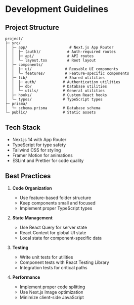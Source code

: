 # Development Guidelines

## Project Structure
```
project/
├─ src/
│  ├─ app/                   # Next.js App Router
│  │  ├─ (auth)/            # Auth-required routes
│  │  ├─ api/               # API routes
│  │  └─ layout.tsx         # Root layout
│  ├─ components/
│  │  ├─ ui/               # Reusable UI components
│  │  └─ features/         # Feature-specific components
│  ├─ lib/                 # Shared utilities
│  │  ├─ auth/            # Authentication utilities
│  │  ├─ db/              # Database utilities
│  │  └─ utils/           # General utilities
│  ├─ hooks/              # Custom React hooks
│  └─ types/              # TypeScript types
├─ prisma/
│  └─ schema.prisma       # Database schema
└─ public/                # Static assets
```

## Tech Stack
- Next.js 14 with App Router
- TypeScript for type safety
- Tailwind CSS for styling
- Framer Motion for animations
- ESLint and Prettier for code quality

## Best Practices
1. **Code Organization**
   - Use feature-based folder structure
   - Keep components small and focused
   - Implement proper TypeScript types

2. **State Management**
   - Use React Query for server state
   - React Context for global UI state
   - Local state for component-specific data

3. **Testing**
   - Write unit tests for utilities
   - Component tests with React Testing Library
   - Integration tests for critical paths

4. **Performance**
   - Implement proper code splitting
   - Use Next.js Image optimization
   - Minimize client-side JavaScript

